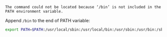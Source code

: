 `The command could not be located because ‘/bin’ is not included in the PATH environment variable.`

Append `/bin` to the end of PATH variable:
```bash - kali
export PATH=$PATH:/usr/local/sbin:/usr/local/bin:/usr/sbin:/usr/bin:/sbin:/bin
```




